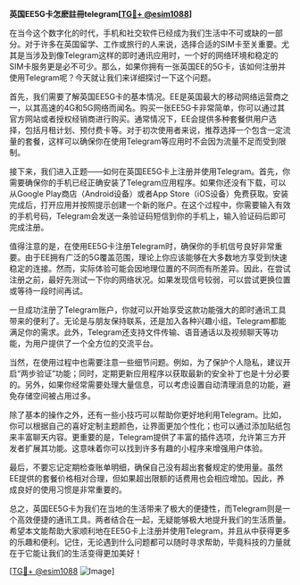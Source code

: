 **英国EE5G卡怎麽註冊telegram[[TG💪+ @esim1088](https://t.me/s/esim1088)]**

在当今这个数字化的时代，手机和社交软件已经成为我们生活中不可或缺的一部分。对于许多在英国留学、工作或旅行的人来说，选择合适的SIM卡至关重要。尤其是当涉及到像Telegram这样的即时通讯应用时，一个好的网络环境和稳定的SIM卡服务更是必不可少。那么，如果你拥有一张英国EE的5G卡，该如何注册并使用Telegram呢？今天就让我们来详细探讨一下这个问题。

首先，我们需要了解英国EE5G卡的基本情况。EE是英国最大的移动网络运营商之一，以其高速的4G和5G网络而闻名。购买一张EE5G卡非常简单，你可以通过其官方网站或者授权经销商进行购买。通常情况下，EE会提供多种套餐供用户选择，包括月租计划、预付费卡等。对于初次使用者来说，推荐选择一个包含一定流量的套餐，这样可以确保你在使用Telegram等应用时不会因为流量不足而受到限制。

接下来，我们进入正题——如何在英国EE5G卡上注册并使用Telegram。首先，你需要确保你的手机已经正确安装了Telegram应用程序。如果你还没有下载，可以从Google Play商店（Android设备）或者App Store（iOS设备）免费获取。安装完成后，打开应用并按照提示创建一个新的账户。在这个过程中，你需要输入有效的手机号码，Telegram会发送一条验证码短信到你的手机上，输入验证码后即可完成注册。

值得注意的是，在使用EE5G卡注册Telegram时，确保你的手机信号良好非常重要。由于EE拥有广泛的5G覆盖范围，理论上你应该能够在大多数地方享受到快速稳定的连接。然而，实际体验可能会因地理位置的不同而有所差异。因此，在尝试注册之前，最好先测试一下你的网络状况。如果发现信号较弱，可以尝试更换位置或等待一段时间再试。

一旦成功注册了Telegram账户，你就可以开始享受这款功能强大的即时通讯工具带来的便利了。无论是与朋友保持联系，还是加入各种兴趣小组，Telegram都能满足你的需求。此外，Telegram还支持文件传输、语音通话以及视频聊天等功能，为用户提供了一个全方位的交流平台。

当然，在使用过程中也需要注意一些细节问题。例如，为了保护个人隐私，建议开启“两步验证”功能；同时，定期更新应用程序以获取最新的安全补丁也是十分必要的。另外，如果你经常需要处理大量信息，可以考虑设置自动清理消息的功能，避免存储空间被占用过多。

除了基本的操作之外，还有一些小技巧可以帮助你更好地利用Telegram。比如，你可以根据自己的喜好定制主题颜色，让界面更加个性化；也可以通过添加贴纸包来丰富聊天内容。更重要的是，Telegram提供了丰富的插件选项，允许第三方开发者扩展其功能。这意味着你可以找到许多有趣的小程序来增强用户体验。

最后，不要忘记定期检查账单明细，确保自己没有超出套餐规定的使用量。虽然EE提供的套餐价格相对合理，但如果超出限额的话费用也会相应增加。因此，养成良好的使用习惯是非常重要的。

总之，英国EE5G卡为我们在当地的生活带来了极大的便捷性，而Telegram则是一个高效便捷的通讯工具。两者结合在一起，无疑能够极大地提升我们的生活质量。希望本文能帮助大家顺利地在EE5G卡上注册并使用Telegram，并且从中获得更多的乐趣和便利。记住，无论遇到什么问题都可以随时寻求帮助，毕竟科技的力量就在于它能让我们的生活变得更加美好！

[[TG💪+ @esim1088](https://t.me/s/esim1088) ![Image](https://i.postimg.cc/4NQfJmqS/Snipaste-2025-05-13-00-14-12.png)]